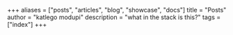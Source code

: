 +++
aliases = ["posts", "articles", "blog", "showcase", "docs"]
title = "Posts"
author = "katlego modupi"
description = "what in the stack is this?"
tags = ["index"]
+++
